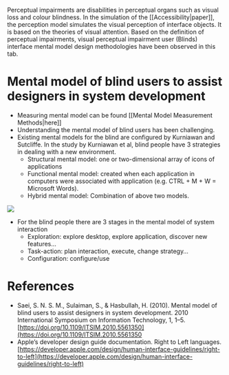 Perceptual impairments are disabilities in perceptual organs such as visual loss and colour blindness. In the simulation of the [[Accessibility|paper]], the perception model simulates the visual perception of interface objects. It is based on the theories of visual attention. Based on the definition of perceptual impairments, visual perceptual impairment user (Blinds) interface mental model design methodologies have been observed in this tab.

# Mental model of blind users to assist designers in system development

- Measuring mental model can be found [[Mental Model Measurement Methods|here]]
- Understanding the mental model of blind users has been challenging.
- Existing mental models for the blind are configured by Kurniawan and Sutcliffe. In the study by Kurniawan et al, blind people have 3 strategies in dealing with a new environment.
	- Structural mental model: one or two-dimensional array of icons of applications
	- Functional mental model: created when each application in computers were associated with application (e.g. CTRL + M + W = Microsoft Words).
	- Hybrid mental model: Combination of above two models.

  
![](https://lh7-rt.googleusercontent.com/docsz/AD_4nXdQ-jWkwE8JMBmbhb0Mx1E6Y-eYaUWPUGI6QSb28AetmttRcHWwQp2zObp0GlJ1jOlIklrfWJZhj4qD6oRS92k-UCsWFJOZq4wX1zIR8WozrtQdFYqGKZJ3K-1vK9WEZiBv4-0d?key=InPcM8oBWM0qEjlRW5SFMn1x)

- For the blind people there are 3 stages in the mental model of system interaction
	- Exploration: explore desktop, explore application, discover new features…
	- Task-action: plan interaction, execute, change strategy…
	- Configuration: configure/use

  

# References

- Saei, S. N. S. M., Sulaiman, S., & Hasbullah, H. (2010). Mental model of blind users to assist designers in system development. 2010 International Symposium on Information Technology, 1, 1–5. [https://doi.org/10.1109/ITSIM.2010.5561350](https://doi.org/10.1109/ITSIM.2010.5561350
- Apple’s developer design guide documentation. Right to Left languages.[https://developer.apple.com/design/human-interface-guidelines/right-to-left](https://developer.apple.com/design/human-interface-guidelines/right-to-left)
